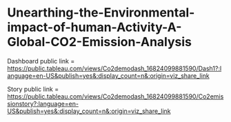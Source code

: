 # Unearthing-the-Environmental-impact-of-human-Activity-A-Global-CO2-Emission-Analysis


Dashboard public link = https://public.tableau.com/views/Co2demodash_16824099881590/Dash1?:language=en-US&publish=yes&:display_count=n&:origin=viz_share_link

Story public link = https://public.tableau.com/views/Co2demodash_16824099881590/Co2emissionstory?:language=en-US&publish=yes&:display_count=n&:origin=viz_share_link


